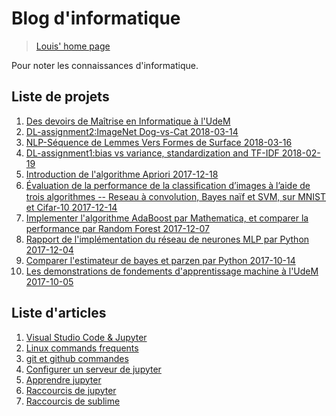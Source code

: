# Blog d'informatique

> [Louis' home page](https://louis-udm.github.io)

Pour noter les connaissances d'informatique.

## Liste de projets

1. [Des devoirs de Maîtrise en Informatique à l'UdeM](https://github.com/Louis-udm/Devoirs-Maitrise-UdeM)
4. [DL-assignment2:ImageNet Dog-vs-Cat 2018-03-14](https://github.com/Louis-udm/Devoirs-Maitrise-UdeM/tree/master/Assignments%20of%20IFT6135-Apprentissage%20de%20représentations/assignment2-ImageNet-Dog-vs-Cat)
4. [NLP-Séquence de Lemmes Vers Formes de Surface 2018-03-16](https://github.com/Louis-udm/Devoirs-Maitrise-UdeM/tree/master/Devoirs%20de%20IFT6285-Traitements%20automatique%20des%20langues%20naturelles/TP1-Séquence%20de%20Lemmes%20Vers%20Formes%20de%20Surface)
4. [DL-assignment1:bias vs variance, standardization and TF-IDF 2018-02-19](https://github.com/Louis-udm/Devoirs-Maitrise-UdeM/tree/master/Assignments%20of%20IFT6135-Apprentissage%20de%20représentations/assignment1-bias-vs-variance-and-standardization-and-tf-idf)
4. [Introduction de l'algorithme Apriori 2017-12-18](https://github.com/Louis-udm/Devoirs-Maitrise-UdeM/tree/master/Projet%20de%20IFT6141-Reconnaissance%20des%20formes)
4. [Évaluation de la performance de la classiﬁcation d’images à l’aide de trois algorithmes -- Reseau à convolution, Bayes naïf et SVM, sur MNIST et Cifar-10 2017-12-14](https://github.com/Louis-udm/Devoirs-Maitrise-UdeM/tree/master/Projet%20de%20IFT6390-Fondements%20de%20l'apprentissage%20machine)
4. [Implementer l'algorithme AdaBoost par Mathematica, et comparer la performance par Random Forest 2017-12-07](https://github.com/Louis-udm/Devoirs-Maitrise-UdeM/tree/master/Algorithmes/AdaBoost)
4. [Rapport de l'implémentation du réseau de neurones MLP par Python 2017-12-04](https://github.com/Louis-udm/Devoirs-Maitrise-UdeM/blob/master/Devoirs%20de%20IFT6390-Fondements%20de%20l'apprentissage%20machine/Devoir2/Rapport%2Bde%2BIFT6390%2BDevoirs%2B3.pdf)
4. [Comparer l'estimateur de bayes et parzen par Python 2017-10-14](https://github.com/Louis-udm/Devoirs-Maitrise-UdeM/blob/master/Devoirs%20de%20IFT6390-Fondements%20de%20l'apprentissage%20machine/Devoir1/IFT6390%20Devoirs%201%20-%20TP2%20-%20ZhibinLu%20and%20XiaochengLiu.ipynb) 
4. [Les demonstrations de fondements d'apprentissage machine à l'UdeM 2017-10-05](https://github.com/Louis-udm/ift-labo)

## Liste d'articles
1. [Visual Studio Code & Jupyter](https://github.com/Louis-udm/Blog/blob/master/vscode%2Bjupyter.md)
4. [Linux commands frequents](https://github.com/Louis-udm/Blog/blob/master/Linux_command.md)
1. [git et github commandes](https://github.com/Louis-udm/Blog/blob/master/git-and-github-readme.md)
4. [Configurer un serveur de jupyter](https://github.com/Louis-udm/Blog/blob/master/jupyter-configur_serveur.md)
4. [Apprendre jupyter](https://github.com/Louis-udm/Blog/blob/master/jupyter-helloworld.ipynb)
4. [Raccourcis de jupyter](https://github.com/Louis-udm/Blog/blob/master/jupyter-shortcutkeys.md)
4. [Raccourcis de sublime](https://github.com/Louis-udm/Blog/blob/master/sublime-readme.md)